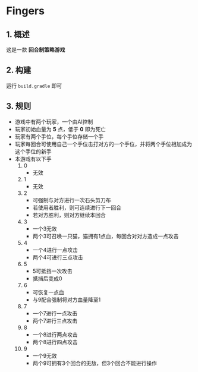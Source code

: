 # Fingers
## 1. 概述
这是一款 __回合制策略游戏__
## 2. 构建
运行 `build.gradle` 即可
## 3. 规则
- 游戏中有两个玩家，一个由AI控制
- 玩家初始血量为 __5__ 点，低于 __0__ 即为死亡
- 玩家有两个手位，每个手位存储一个手
- 玩家每回合可使用自己一个手位击打对方的一个手位，并将两个手位相加成为这个手位的新手
- 本游戏有以下手
   1. 0
      - 无效 
   2. 1
      - 无效
   3. 2 
      - 可强制与对方进行一次石头剪刀布
      - 若使用者胜利，则可连续进行下一回合
      - 若对方胜利，则对方继续本回合
   4. 3
      - 一个3无效
      - 两个3可召唤一只猫，猫拥有1点血，每回合对对方造成一点攻击
   5. 4
      - 一个4进行一点攻击
      - 两个4可进行三点攻击
   6. 5
      - 5可抵挡一次攻击
      - 抵挡后变成0
   7. 6
      - 可恢复一点血
      - 与9配合强制将对方血量降至1
   8. 7
      - 一个7进行一点攻击
      - 两个7进行三点攻击
   9. 8
      - 一个8进行两点攻击
      - 两个8进行四点攻击
   10. 9
       - 一个9无效
       - 两个9可拥有3个回合的无敌，但3个回合不能进行操作